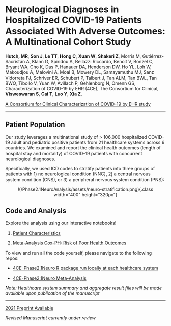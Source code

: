 # **Neurological Diagnoses in Hospitalized COVID-19 Patients Associated With Adverse Outcomes: A Multinational Cohort Study**

**Hutch, MR**, **Son J**, **Le TT**, **Hong C**, **Xuan W**, **Shakeri Z**, Morris M, Gutiérrez-Sacristán A, Klann G, Spiridou A, Bellazzi Riccardo, Benoit V, Bonzel C, Bryant WA, Cho K, Das P, Hanauer DA, Henderson DW, Ho YL, Loh W, Makoudjou A, Malovini A, Moal B, Mowery DL, Samayamuthu MJ, Sanz Vidorreta FJ, Schriver ER, Schubert P, Talbert J, Tan ALM, Tan BWL, Tan BWQ, Tibollo V, Yuan W, Avillach P, Gehlenborg N, Omenn GS, Characterization of COVID-19 by EHR (4CE), The Consortium for Clinical, **Visweswaran S**, **Cai T**, **Luo Y**, **Xia Z**.

[A Consortium for Clinical Characterization of COVID-19 by EHR study](https://covidclinical.net/)

---

## **Patient Population**

Our study leverages a multinational study of > 106,000 hospitalized COVID-19 adult and pediatric positive patients from 21 healthcare systems across 6 countries. We examined and report the clinical health outcomes (length of hospital stay and mortality) of COVID-19 patients with concurrent neurological diagnoses.

Specifically, we used ICD codes to stratify patients into three groups of patients with 1) no neurological condition (NNC), 2) a central nervous system condition (CNS), or 3) a peripheral nervous system condition (PNS):

<center>
!(/Phase2.1NeuroAnalysis/assets/neuro-stratification.png){.class width="400" height="320px"}
</center>

## **Code and Analysis**

Explore the analysis using our interactive notebooks!

1. [Patient Characteristics](Patient-Characteristics.html)

2. [Meta-Analysis Cox-PH: Risk of Poor Health Outcomes](Meta-Analysis-Cox-PH.html)


To view and run all the code yourself, please navigate to the following repos:

* [4CE-Phase2.1Neuro R package run locally at each healthcare system](https://github.com/covidclinical/Phase2.1NeuroRPackage)

* [4CE-Phase2.1Neuro Meta-Analysis](https://github.com/covidclinical/Phase2.1NeuroAnalysi)

*Note: Healthcare system summary and aggregate result files will be made available upon publication of the manuscript*

---

[2021 Preprint Available](https://papers.ssrn.com/sol3/papers.cfm?abstract_id=4057133)

*Revised Manuscript currently under review*

